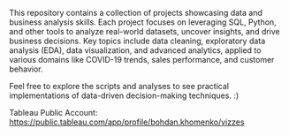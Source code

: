 This repository contains a collection of projects showcasing data and business analysis skills. Each project focuses on leveraging SQL, Python, and other tools to analyze real-world datasets, uncover insights, and drive business decisions. Key topics include data cleaning, exploratory data analysis (EDA), data visualization, and advanced analytics, applied to various domains like COVID-19 trends, sales performance, and customer behavior.

Feel free to explore the scripts and analyses to see practical implementations of data-driven decision-making techniques. :)

Tableau Public Account: https://public.tableau.com/app/profile/bohdan.khomenko/vizzes 
